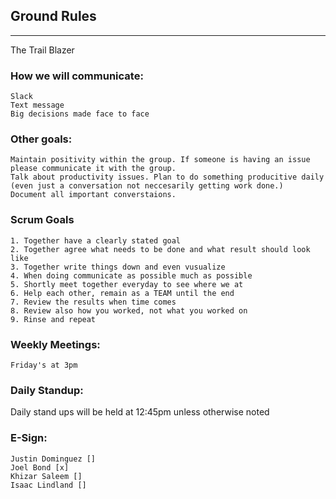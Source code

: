 ## Ground Rules 

____________________________________________________________________
The Trail Blazer 

### How we will communicate:

    Slack
    Text message
    Big decisions made face to face

### Other goals:

    Maintain positivity within the group. If someone is having an issue please communicate it with the group. 
    Talk about productivity issues. Plan to do something producitive daily (even just a conversation not neccesarily getting work done.)
    Document all important converstaions. 
    
 ### Scrum Goals
 
    1. Together have a clearly stated goal
    2. Together agree what needs to be done and what result should look like
    3. Together write things down and even vusualize
    4. When doing communicate as possible much as possible
    5. Shortly meet together everyday to see where we at 
    6. Help each other, remain as a TEAM until the end
    7. Review the results when time comes
    8. Review also how you worked, not what you worked on
    9. Rinse and repeat 

### Weekly Meetings:

    Friday's at 3pm 

### Daily Standup:

Daily stand ups will be held at 12:45pm unless otherwise noted

### E-Sign:

    Justin Dominguez []
    Joel Bond [x]
    Khizar Saleem []
    Isaac Lindland []
